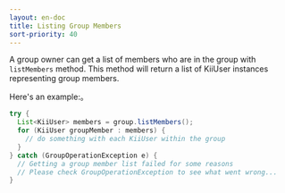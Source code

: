 ```yaml
---
layout: en-doc
title: Listing Group Members
sort-priority: 40
---
```

A group owner can get a list of members who are in the group with `listMembers` method.  This method will return a list of KiiUser instances representing group members. 

Here's an example:。

```java
try {
  List<KiiUser> members = group.listMembers();
  for (KiiUser groupMember : members) {
    // do something with each KiiUser within the group
  }
} catch (GroupOperationException e) {
  // Getting a group member list failed for some reasons
  // Please check GroupOperationException to see what went wrong...
}
```
